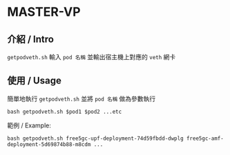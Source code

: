 # MASTER-VP
## 介紹 / Intro
`getpodveth.sh` 輸入 `pod 名稱` 並輸出宿主機上對應的 `veth` 網卡

## 使用 / Usage
簡單地執行 `getpodveth.sh` 並將 `pod 名稱` 做為參數執行
```
bash getpodveth.sh $pod1 $pod2 ...etc
```

範例 / Example:
```
bash getpodveth.sh free5gc-upf-deployment-74d59fbdd-dwplg free5gc-amf-deployment-5d69874b88-m8cdm ...
```
